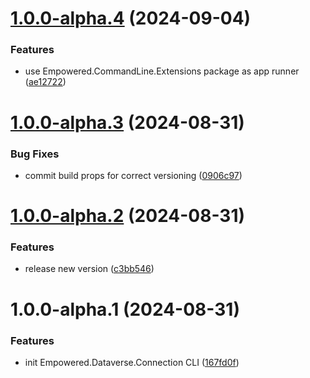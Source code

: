 # [1.0.0-alpha.4](https://github.com/3mpowered/Dataverse.Connection/compare/v1.0.0-alpha.3...v1.0.0-alpha.4) (2024-09-04)


### Features

* use Empowered.CommandLine.Extensions package as app runner ([ae12722](https://github.com/3mpowered/Dataverse.Connection/commit/ae12722f7d9b03b728278b7bc66803a5cca9df31))

# [1.0.0-alpha.3](https://github.com/3mpowered/Dataverse.Connection/compare/v1.0.0-alpha.2...v1.0.0-alpha.3) (2024-08-31)


### Bug Fixes

* commit build props for correct versioning ([0906c97](https://github.com/3mpowered/Dataverse.Connection/commit/0906c971f30290cdb5b12e2ca5201d2901352c6d))

# [1.0.0-alpha.2](https://github.com/3mpowered/Dataverse.Connection/compare/v1.0.0-alpha.1...v1.0.0-alpha.2) (2024-08-31)


### Features

* release new version ([c3bb546](https://github.com/3mpowered/Dataverse.Connection/commit/c3bb546b3b27e23208b83c4794be0ccf4a79908b))

# 1.0.0-alpha.1 (2024-08-31)


### Features

* init Empowered.Dataverse.Connection CLI ([167fd0f](https://github.com/3mpowered/Dataverse.Connection/commit/167fd0f8f68344dae6f190e6a1805c6fa43116f5))
